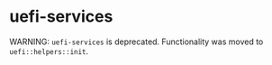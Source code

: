 # uefi-services

WARNING: `uefi-services` is deprecated. Functionality was moved to `uefi::helpers::init`.
